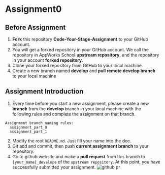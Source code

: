 # Assignment0

## Before Assignment
1. **Fork** this repository **Code-Your-Stage-Assignment** to your GitHub account.
2. You will get a forked repository in your GitHub account. We call the repository in AppWorks School **upstream repository**, and the repository in your account **forked repository**.
3. Clone your forked repository from GitHub to your local machine.
4. Create a new branch named **develop** and **pull remote develop branch** to your local machine

## Assignment Introduction

1. Every time before you start a new assignment, please create a new **branch** from the **develop** branch in your local machine with the following rules and complete the assignment on that branch.

```
Assignment branch naming rules:
  assignment_part_0
  assignment_part_1
```

2. Modify the root `README.md`. Just fill your name into the doc.
3. Git add and commit, then push **current assignment branch** to your repository.
4. Go to github website and make a **pull request** from this branch to `[your_name]_develope` of the `upstream repository`. At this point, you have successfully submitted your assignment.
![github pr](https://i.imgur.com/T1lDixj.png)
